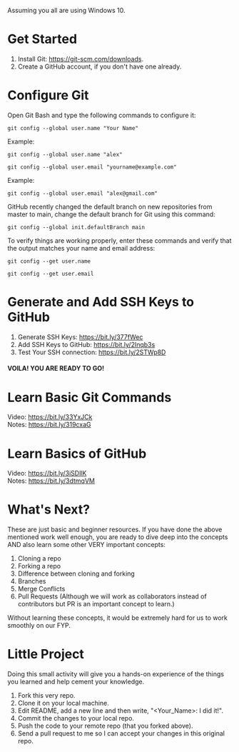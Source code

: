 Assuming you all are using Windows 10.

# Get Started

1. Install Git: https://git-scm.com/downloads.
2. Create a GitHub account, if you don't have one already.

# Configure Git

Open Git Bash and type the following commands to configure it:
```
git config --global user.name "Your Name"
```
Example:
```
git config --global user.name "alex"
```

```
git config --global user.email "yourname@example.com"
```
Example:
```
git config --global user.email "alex@gmail.com"
```

GitHub recently changed the default branch on new repositories from master to main, change the default branch for Git using this command:

```
git config --global init.defaultBranch main
```

To verify things are working properly, enter these commands and verify that the output matches your name and email address:

```
git config --get user.name
```
```
git config --get user.email
```

# Generate and Add SSH Keys to GitHub

1. Generate SSH Keys: https://bit.ly/377fWec
2. Add SSH Keys to GitHub: https://bit.ly/2Inqb3s
3. Test Your SSH connection: https://bit.ly/2STWp8D

#### VOILA! YOU ARE READY TO GO!

# Learn Basic Git Commands

Video: https://bit.ly/33YxJCk<br />
Notes: https://bit.ly/319cxaG


# Learn Basics of GitHub

Video: https://bit.ly/3iSDllK<br />
Notes: https://bit.ly/3dtmqVM

# What's Next?

These are just basic and beginner resources. If you have done the above mentioned work well enough, you are ready to dive deep into the concepts AND also learn some other VERY important concepts:

1. Cloning a repo
2. Forking a repo 
3. Difference between cloning and forking
4. Branches
5. Merge Conflicts
6. Pull Requests (Although we will work as collaborators instead of contributors but PR is an important concept to learn.)

Without learning these concepts, it would be extremely hard for us to work smoothly on our FYP.

# Little Project

Doing this small activity will give you a hands-on experience of the things you learned
and help cement your knowledge.

1. Fork this very repo.
2. Clone it on your local machine.
3. Edit README, add a new line and then write, "<Your_Name>: I did it!".
4. Commit the changes to your local repo.
5. Push the code to your remote repo (that you forked above).
6. Send a pull request to me so I can accept your changes in this original repo.

